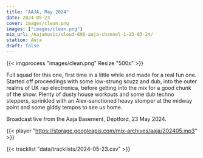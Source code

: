 ```yaml
---
title: "AAJA, May 2024"
date: 2024-05-23
cover: images/clean.png
images: ["images/clean.png"]
mix_url: /Aajamusic/cloud-696-aaja-channel-1-23-05-24/
station: Aaja
draft: false
---
```


{{< imgprocess "images/clean.png" Resize "500x" >}}

Full squad for this one, first time in a little while and made for a real fun one. Started off proceedings with some low-strung scuzz and dub, into the outer realms of UK rap electronica, before getting into
the mix for a good chunk of the show. Plenty of dusty house workouts and some dub techno steppers, sprinkled with an Alex-sanctioned heavy stomper at the midway point and some giddy tempos to see us home. 

Broadcast live from the Aaja Basement, Deptford, 23 May 2024.

{{< player "https://storage.googleapis.com/mix-archives/aaja/202405.mp3" >}}

{{< tracklist "data/tracklists/2024-05-23.csv" >}}
